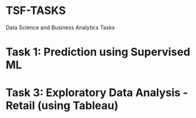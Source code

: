 # TSF-TASKS

Data Science and Business Analytics Tasks

# Task 1: Prediction using Supervised ML

# Task 3: Exploratory Data Analysis - Retail (using Tableau)

